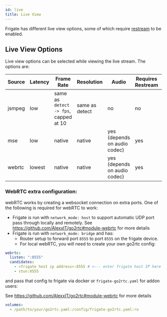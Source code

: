 ```yaml
---
id: live
title: Live View
---
```


Frigate has different live view options, some of which require [restream](restream.md) to be enabled.

## Live View Options

Live view options can be selected while viewing the live stream. The options are:

| Source | Latency | Frame Rate                             | Resolution     | Audio                        | Requires Restream | Other Limitations                |
| ------ | ------- | -------------------------------------- | -------------- | ---------------------------- | ----------------- | -------------------------------- |
| jsmpeg | low     | same as `detect -> fps`, capped at 10  | same as detect | no                           | no                | none                             |
| mse    | low     | native                                 | native         | yes (depends on audio codec) | yes               | not supported on iOS or Firefox  |
| webrtc | lowest  | native                                 | native         | yes (depends on audio codec) | yes               | requires extra config            |

### WebRTC extra configuration:

webRTC works by creating a websocket connection on extra ports. One of the following is required for webRTC to work:
* Frigate is run with `network_mode: host` to support automatic UDP port pass through locally and remotely. See https://github.com/AlexxIT/go2rtc#module-webrtc for more details
* Frigate is run with `network_mode: bridge` and has:
    * Router setup to forward port `8555` to port `8555` on the frigate device.
    * For local webRTC, you will need to create your own go2rtc config:

```yaml
webrtc:
  listen: ":8555"
  candidates:
    - <frigate host ip address>:8555 # <--- enter frigate host IP here
    - stun:8555
```

and pass that config to frigate via docker or `frigate-go2rtc.yaml` for addon users:

See https://github.com/AlexxIT/go2rtc#module-webrtc for more details

```yaml
volumes:
  - /path/to/your/go2rtc.yaml:/config/frigate-go2rtc.yaml:ro
```
